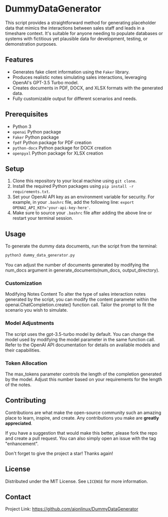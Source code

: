 # DummyDataGenerator

This script provides a straightforward method for generating placeholder data that mimics the interactions between sales staff and leads in a timeshare context. It's suitable for anyone needing to populate databases or systems with fictitious yet plausible data for development, testing, or demonstration purposes.

## Features

- Generates fake client information using the `Faker` library.
- Produces realistic notes simulating sales interactions, leveraging OpenAI's GPT-3.5 Turbo model.
- Creates documents in PDF, DOCX, and XLSX formats with the generated data.
- Fully customizable output for different scenarios and needs.

## Prerequisites

- Python 3
- `openai` Python package
- `Faker` Python package
- `fpdf` Python package for PDF creation
- `python-docx` Python package for DOCX creation
- `openpyxl` Python package for XLSX creation

## Setup

1. Clone this repository to your local machine using `git clone`.
2. Install the required Python packages using `pip install -r requirements.txt`.
3. Set your OpenAI API key as an environment variable for security. For example, in your `.bashrc` file, add the following line: `export OPENAI_API_KEY='your-api-key-here'`.
4. Make sure to source your `.bashrc` file after adding the above line or restart your terminal session.

## Usage

To generate the dummy data documents, run the script from the terminal:

```bash
python3 dummy_data_generator.py
```

You can adjust the number of documents generated by modifying the num_docs argument in generate_documents(num_docs, output_directory).

### Customization
Modifying Notes Content
To alter the type of sales interaction notes generated by the script, you can modify the content parameter within the openai.ChatCompletion.create() function call. Tailor the prompt to fit the scenario you wish to simulate.

### Model Adjustments
The script uses the gpt-3.5-turbo model by default. You can change the model used by modifying the model parameter in the same function call. Refer to the OpenAI API documentation for details on available models and their capabilities.

### Token Allocation
The max_tokens parameter controls the length of the completion generated by the model. Adjust this number based on your requirements for the length of the notes.

## Contributing
Contributions are what make the open-source community such an amazing place to learn, inspire, and create. Any contributions you make are **greatly appreciated**.

If you have a suggestion that would make this better, please fork the repo and create a pull request. You can also simply open an issue with the tag "enhancement".

Don't forget to give the project a star! Thanks again!

## License
Distributed under the MIT License. See `LICENSE` for more information.

## Contact
Project Link: https://github.com/aionlinux/DummyDataGenerator
